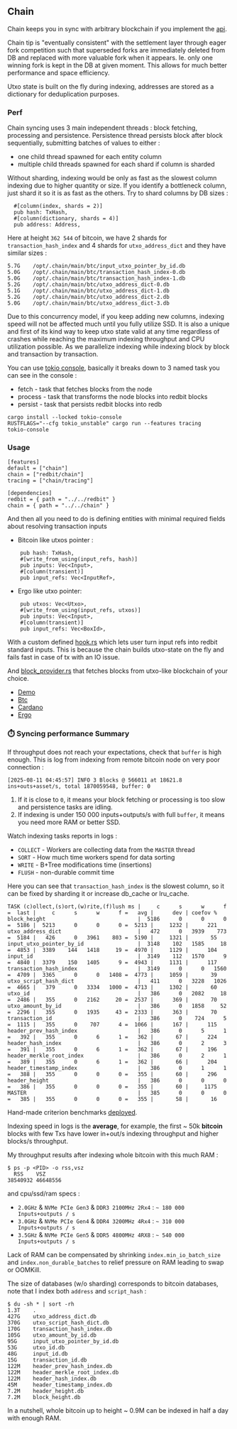 ## Chain

Chain keeps you in sync with arbitrary blockchain if you implement the [api](src/api.rs).

Chain tip is "eventually consistent" with the settlement layer through eager fork competition such that 
superseded forks are immediately deleted from DB and replaced with more valuable fork when it appears.
Ie. only one winning fork is kept in the DB at given moment. This allows for much better performance and space efficiency.

Utxo state is built on the fly during indexing, addresses are stored as a dictionary for deduplication purposes.

### Perf 

Chain syncing uses 3 main independent threads : block fetching, processing and persistence. 
Persistence thread persists block after block sequentially, submitting batches of values to either : 
 - one child thread spawned for each entity column
 - multiple child threads spawned for each shard if column is sharded

Without sharding, indexing would be only as fast as the slowest column indexing due to higher quantity or size.
If you identify a bottleneck column, just shard it so it is as fast as the others. Try to shard columns by DB sizes :
```
  #[column(index, shards = 2)]
  pub hash: TxHash,
  #[column(dictionary, shards = 4)]
  pub address: Address,
```
Here at height `362 544` of bitcoin, we have 2 shards for `transaction_hash_index` and 4 shards for `utxo_address_dict` and they have similar sizes :
```
5.7G    /opt/.chain/main/btc/input_utxo_pointer_by_id.db
5.0G    /opt/.chain/main/btc/transaction_hash_index-0.db
5.0G    /opt/.chain/main/btc/transaction_hash_index-1.db
5.2G    /opt/.chain/main/btc/utxo_address_dict-0.db
5.1G    /opt/.chain/main/btc/utxo_address_dict-1.db
5.2G    /opt/.chain/main/btc/utxo_address_dict-2.db
5.0G    /opt/.chain/main/btc/utxo_address_dict-3.db
```

Due to this concurrency model, if you keep adding new columns, indexing speed will not be affected much until you fully utilize SSD.
It is also a unique and first of its kind way to keep utxo state valid at any time regardless of crashes while reaching the maximum
indexing throughput and CPU utilization possible. As we parallelize indexing while indexing block by block and transaction by transaction.

You can use [tokio console](https://github.com/tokio-rs/console), basically it breaks down to 3 named task you can see in the console :
- fetch - task that fetches blocks from the node
- process - task that transforms the node blocks into redbit blocks
- persist - task that persists redbit blocks into redb

``` 
cargo install --locked tokio-console
RUSTFLAGS="--cfg tokio_unstable" cargo run --features tracing
tokio-console
```

### Usage

```
[features]
default = ["chain"]
chain = ["redbit/chain"]
tracing = ["chain/tracing"]

[dependencies]
redbit = { path = "../../redbit" }
chain = { path = "../../chain" }
```

And then all you need to do is defining entities with minimal required fields about resolving transaction inputs
 - Bitcoin like utxos pointer : 
```
    pub hash: TxHash,
    #[write_from_using(input_refs, hash)]
    pub inputs: Vec<Input>,
    #[column(transient)]
    pub input_refs: Vec<InputRef>,
```
 - Ergo like utxo pointer:
```
    pub utxos: Vec<Utxo>,
    #[write_from_using(input_refs, utxos)]
    pub inputs: Vec<Input>,
    #[column(transient)]
    pub input_refs: Vec<BoxId>,
```

With a custom defined [hook.rs](../chains/demo/src/hook.rs) which lets user turn input refs into redbit standard inputs.
This is because the chain builds utxo-state on the fly and fails fast in case of tx with an IO issue. 

And [block_provider.rs](../chains/demo/src/block_provider.rs) that fetches blocks from utxo-like blockchain of your choice.

- [Demo](../chains/btc)
- [Btc](../chains/btc)
- [Cardano](../chains/cardano)
- [Ergo](../chains/ergo)

### ⏱️ Syncing performance Summary

If throughput does not reach your expectations, check that `buffer` is high enough. This is log from indexing from remote bitcoin node on very poor connection :
```
[2025-08-11 04:45:57] INFO 3 Blocks @ 566011 at 18621.8 ins+outs+asset/s, total 1870059548, buffer: 0
```

1. If it is close to `0`, it means your block fetching or processing is too slow and persistence tasks are idling.
2. If indexing is under 150 000 inputs+outputs/s with full `buffer`, it means you need more RAM or better SSD.

Watch indexing tasks reports in logs : 
 - `COLLECT` - Workers are collecting data from the `MASTER` thread 
 - `SORT`    - How much time workers spend for data sorting 
 - `WRITE`   - B+Tree modifications time (insertions) 
 - `FLUSH`   - non-durable commit time 

Here you can see that `transaction_hash_index` is the slowest column, so it can be fixed by sharding it or increase db_cache or lru_cache.

```
TASK (c)ollect,(s)ort,(w)rite,(f)lush ms |     c      s      w      f =  last |     c      s      w      f =   avg |      dev | coefov %
block_height                             |  5186      0      0      0 =  5186 |  5213      0      0      0 =  5213 |     1232 |      221
utxo_address_dict                        |   472      0   3939    773 =  5184 |   426      0   3961    803 =  5190 |     1321 |       55
input_utxo_pointer_by_id                 |  3148    102   1585     18 =  4853 |  3389    144   1418     19 =  4970 |     1129 |      104
input_id                                 |  3149    112   1570      9 =  4840 |  3379    150   1405      9 =  4943 |     1131 |      117
transaction_hash_index                   |  3149      0      0   1560 =  4709 |  3365      0      0   1408 =  4773 |     1059 |       39
utxo_script_hash_dict                    |   411      0   3228   1026 =  4665 |   379      0   3334   1000 =  4713 |     1302 |       60
utxo_id                                  |   386      0   2082     18 =  2486 |   355      0   2162     20 =  2537 |      369 |       70
utxo_amount_by_id                        |   386      0   1858     52 =  2296 |   355      0   1935     43 =  2333 |      363 |       70
transaction_id                           |   386      0    724      5 =  1115 |   355      0    707      4 =  1066 |      167 |      115
header_prev_hash_index                   |   386      0      5      1 =   392 |   355      0      6      1 =   362 |       67 |      224
header_hash_index                        |   386      0      2      3 =   391 |   355      0      6      1 =   362 |       67 |      196
header_merkle_root_index                 |   386      0      2      1 =   389 |   355      0      6      1 =   362 |       66 |      204
header_timestamp_index                   |   386      0      1      1 =   388 |   355      0      0      0 =   355 |       60 |      296
header_height                            |   386      0      0      0 =   386 |   355      0      0      0 =   355 |       60 |     1175
MASTER                                   |   385      0      0      0 =   385 |   355      0      0      0 =   355 |       58 |       16
```

Hand-made criterion benchmarks [deployed](https://pragmaxim-com.github.io/redbit/report/index.html).

Indexing speed in logs is the **average**, for example, the first ~ 50k **bitcoin** blocks with few Txs have lower in+out/s indexing throughput
and higher blocks/s throughput.

My throughput results after indexing whole bitcoin with this much RAM :
```
$ ps -p <PID> -o rss,vsz
  RSS    VSZ
38540932 46648556
```

and cpu/ssd/ram specs :

- `2.0GHz` & `NVMe PCIe Gen3` & `DDR3 2100MHz 2Rx4` : `~ 180 000 Inputs+outputs / s`
- `3.0GHz` & `NVMe PCIe Gen4` & `DDR4 3200MHz 4Rx4` : `~ 310 000 Inputs+outputs / s`
- `3.5GHz` & `NVMe PCIe Gen5` & `DDR5 4800MHz 4RX8` : `~ 540 000 Inputs+outputs / s`

Lack of RAM can be compensated by shrinking `index.min_io_batch_size` and `index.non_durable_batches` to relief pressure on RAM leading to swap or OOMKill.

The size of databases (w/o sharding) corresponds to bitcoin databases, note that I index both `address` and `script_hash` :
```
$ du -sh * | sort -rh
1.3T    .
427G	utxo_address_dict.db
370G	utxo_script_hash_dict.db
170G	transaction_hash_index.db
105G	utxo_amount_by_id.db
95G	    input_utxo_pointer_by_id.db
53G	    utxo_id.db
48G	    input_id.db
15G	    transaction_id.db
122M	header_prev_hash_index.db
122M	header_merkle_root_index.db
122M	header_hash_index.db
45M	    header_timestamp_index.db
7.2M	header_height.db
7.2M	block_height.db
```

In a nutshell, whole bitcoin up to height ~ 0.9M can be indexed in half a day with enough RAM.